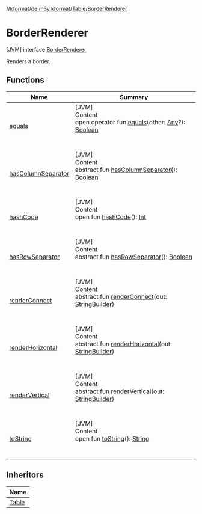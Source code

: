 //[kformat](../../../index.md)/[de.m3y.kformat](../../index.md)/[Table](../index.md)/[BorderRenderer](index.md)



# BorderRenderer  
 [JVM] interface [BorderRenderer](index.md)

Renders a border.

   


## Functions  
  
|  Name|  Summary| 
|---|---|
| <a name="kotlin/Any/equals/#kotlin.Any?/PointingToDeclaration/"></a>[equals](../-hints/index.md#%5Bkotlin%2FAny%2Fequals%2F%23kotlin.Any%3F%2FPointingToDeclaration%2F%5D%2FFunctions%2F-1268829873)| <a name="kotlin/Any/equals/#kotlin.Any?/PointingToDeclaration/"></a>[JVM]  <br>Content  <br>open operator fun [equals](../-hints/index.md#%5Bkotlin%2FAny%2Fequals%2F%23kotlin.Any%3F%2FPointingToDeclaration%2F%5D%2FFunctions%2F-1268829873)(other: [Any](https://kotlinlang.org/api/latest/jvm/stdlib/kotlin/-any/index.html)?): [Boolean](https://kotlinlang.org/api/latest/jvm/stdlib/kotlin/-boolean/index.html)  <br><br><br>
| <a name="de.m3y.kformat/Table.BorderRenderer/hasColumnSeparator/#/PointingToDeclaration/"></a>[hasColumnSeparator](has-column-separator.md)| <a name="de.m3y.kformat/Table.BorderRenderer/hasColumnSeparator/#/PointingToDeclaration/"></a>[JVM]  <br>Content  <br>abstract fun [hasColumnSeparator](has-column-separator.md)(): [Boolean](https://kotlinlang.org/api/latest/jvm/stdlib/kotlin/-boolean/index.html)  <br><br><br>
| <a name="kotlin/Any/hashCode/#/PointingToDeclaration/"></a>[hashCode](../-hints/index.md#%5Bkotlin%2FAny%2FhashCode%2F%23%2FPointingToDeclaration%2F%5D%2FFunctions%2F-1268829873)| <a name="kotlin/Any/hashCode/#/PointingToDeclaration/"></a>[JVM]  <br>Content  <br>open fun [hashCode](../-hints/index.md#%5Bkotlin%2FAny%2FhashCode%2F%23%2FPointingToDeclaration%2F%5D%2FFunctions%2F-1268829873)(): [Int](https://kotlinlang.org/api/latest/jvm/stdlib/kotlin/-int/index.html)  <br><br><br>
| <a name="de.m3y.kformat/Table.BorderRenderer/hasRowSeparator/#/PointingToDeclaration/"></a>[hasRowSeparator](has-row-separator.md)| <a name="de.m3y.kformat/Table.BorderRenderer/hasRowSeparator/#/PointingToDeclaration/"></a>[JVM]  <br>Content  <br>abstract fun [hasRowSeparator](has-row-separator.md)(): [Boolean](https://kotlinlang.org/api/latest/jvm/stdlib/kotlin/-boolean/index.html)  <br><br><br>
| <a name="de.m3y.kformat/Table.BorderRenderer/renderConnect/#java.lang.StringBuilder/PointingToDeclaration/"></a>[renderConnect](render-connect.md)| <a name="de.m3y.kformat/Table.BorderRenderer/renderConnect/#java.lang.StringBuilder/PointingToDeclaration/"></a>[JVM]  <br>Content  <br>abstract fun [renderConnect](render-connect.md)(out: [StringBuilder](https://kotlinlang.org/api/latest/jvm/stdlib/kotlin.text/-string-builder/index.html))  <br><br><br>
| <a name="de.m3y.kformat/Table.BorderRenderer/renderHorizontal/#java.lang.StringBuilder/PointingToDeclaration/"></a>[renderHorizontal](render-horizontal.md)| <a name="de.m3y.kformat/Table.BorderRenderer/renderHorizontal/#java.lang.StringBuilder/PointingToDeclaration/"></a>[JVM]  <br>Content  <br>abstract fun [renderHorizontal](render-horizontal.md)(out: [StringBuilder](https://kotlinlang.org/api/latest/jvm/stdlib/kotlin.text/-string-builder/index.html))  <br><br><br>
| <a name="de.m3y.kformat/Table.BorderRenderer/renderVertical/#java.lang.StringBuilder/PointingToDeclaration/"></a>[renderVertical](render-vertical.md)| <a name="de.m3y.kformat/Table.BorderRenderer/renderVertical/#java.lang.StringBuilder/PointingToDeclaration/"></a>[JVM]  <br>Content  <br>abstract fun [renderVertical](render-vertical.md)(out: [StringBuilder](https://kotlinlang.org/api/latest/jvm/stdlib/kotlin.text/-string-builder/index.html))  <br><br><br>
| <a name="kotlin/Any/toString/#/PointingToDeclaration/"></a>[toString](../-hints/index.md#%5Bkotlin%2FAny%2FtoString%2F%23%2FPointingToDeclaration%2F%5D%2FFunctions%2F-1268829873)| <a name="kotlin/Any/toString/#/PointingToDeclaration/"></a>[JVM]  <br>Content  <br>open fun [toString](../-hints/index.md#%5Bkotlin%2FAny%2FtoString%2F%23%2FPointingToDeclaration%2F%5D%2FFunctions%2F-1268829873)(): [String](https://kotlinlang.org/api/latest/jvm/stdlib/kotlin/-string/index.html)  <br><br><br>


## Inheritors  
  
|  Name| 
|---|
| <a name="de.m3y.kformat/Table.BorderStyle///PointingToDeclaration/"></a>[Table](../-border-style/index.md)

